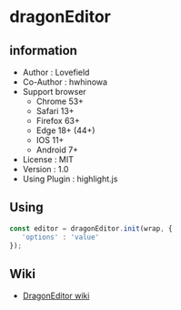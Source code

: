 # dragonEditor
## information
 - Author : Lovefield
 - Co-Author : hwhinowa
 - Support browser
    - Chrome 53+
    - Safari 13+
    - Firefox 63+
    - Edge 18+ (44+)
    - IOS 11+
    - Android 7+
 - License : MIT
 - Version : 1.0
 - Using Plugin : highlight.js

## Using
```js
const editor = dragonEditor.init(wrap, {
   'options' : 'value'
});
```

## Wiki
- [DragonEditor wiki](https://github.com/lovefields/dragonEditor/wiki)
